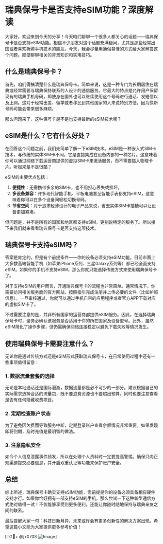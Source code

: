 # 瑞典保号卡是否支持eSIM功能？深度解读

大家好，欢迎来到今天的分享！今天咱们聊聊一个很多人都关心的话题——瑞典保号卡是否支持eSIM功能。相信不少朋友对这个话题充满疑问，尤其是那些经常出国或者喜欢折腾手机技术的朋友。今天，我会尽量用通俗易懂的方式给大家解答这个问题，顺便聊聊相关的背景知识和实用技巧。

## 什么是瑞典保号卡？

首先，咱们得搞清楚什么是瑞典保号卡。简单来说，这是一种专门为长期居住在瑞典或经常需要与瑞典保持联系的人设计的通信服务。它最大的特点是允许用户保留现有的瑞典手机号码，即使身在国外也可以继续使用这个号码进行通话、发短信以及上网。这对于经常出差、留学或者移民到其他国家的人来说特别方便，因为换新号码可能会带来很多麻烦。

那么问题来了，这种保号卡是不是也支持最新的eSIM技术呢？

## eSIM是什么？它有什么好处？

在回答这个问题之前，我们先简单了解一下eSIM技术。eSIM是一种嵌入式SIM卡技术，与传统的实体SIM卡不同，它是直接集成在设备内部的一种芯片。这意味着你可以通过网络下载运营商提供的虚拟SIM卡来激活服务，而不需要插入物理卡片。听起来是不是很酷？

eSIM的主要优点包括：

1. **便捷性**：无需携带多余的SIM卡，也不用担心丢失或损坏。
2. **多设备兼容**：许多现代智能手机、平板电脑甚至智能手表都支持eSIM，这意味着你可以在多个设备间轻松切换号码。
3. **节省空间**：对于追求轻薄设计的电子产品来说，省去实体SIM卡插槽可以让设备更加紧凑。

但问题是，并不是所有的国家和地区都支持eSIM，更别说特定的服务了。所以接下来我们就来看看瑞典保号卡是否支持这项技术。

## 瑞典保号卡支持eSIM吗？

答案是肯定的，但是有个前提条件——你的设备必须支持eSIM功能。目前市面上大多数高端智能手机（如苹果iPhone系列、三星Galaxy系列等）都已经全面支持eSIM。如果你的手机不支持eSIM，那么你就只能选择传统方式来使用瑞典保号卡了。

对于支持eSIM的用户而言，开通瑞典保号卡的流程也非常简单。通常情况下，你需要访问相关服务商的官方网站，按照指引完成注册并上传必要的文件（比如护照信息）。一旦审核通过，你就可以通过手机自带的应用程序或者官方APP下载对应的虚拟SIM卡了。

不过需要注意的是，并非所有国家的运营商都提供eSIM服务。因此，在选择瑞典保号卡时，请务必确认该服务是否适用于你的所在国家及设备型号。此外，虽然eSIM简化了操作步骤，但仍需确保网络连接稳定以避免下载失败等情况发生。

## 使用瑞典保号卡需要注意什么？

无论你是通过传统方式还是eSIM形式获取瑞典保号卡，在日常使用过程中还有一些事项值得留意：

### 1. 数据流量套餐的选择
无论是本地通话还是国际漫游，数据流量都是必不可少的一部分。建议根据自己的实际需求选择合适的流量包，既不要浪费资源也不要超出预算。同时也要注意查看是否有任何隐藏收费项目。

### 2. 定期检查账户状态
为了避免因欠费而导致服务中断，定期登录账户查看余额情况非常重要。如果发现即将到期，及时充值是最明智的做法。

### 3. 注意隐私安全
如今个人信息泄露事件频发，所以在处理个人资料时一定要提高警惕。确保只向正规渠道提交必要信息，并开启双重认证等功能来保护账户安全。

## 总结

综上所述，瑞典保号卡确实支持eSIM功能，但前提是你的设备必须具备相应硬件支持才行。如果你恰好拥有一部支持eSIM的手机，那么尝试一下这种新型通信方式绝对值得一试！不仅能够享受到更多便利，还能让你随时随地保持与瑞典亲友之间的联系。

最后提醒大家一句：科技日新月异，未来或许会有更多创新性的解决方案出现。希望这篇小文能为大家提供更多参考价值！

[TG💪+ @jx0703 ![Image](https://github.com/user-attachments/assets/dbca1d08-cadb-493c-b0ec-ad6f7a83f270)]